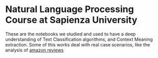 # Natural Language Processing Course at Sapienza University

These are the notebooks we studied and used to have a deep understanding of Text Classification algorithms, and Context Meaning extraction.
Some of this works deal with real case scenarios, like the analysis of [amazon reviews](https://github.com/furio1999/Natural-Language-Processing/blob/main/Amazon_Movie_Reviews.ipynb)
